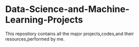 # Data-Science-and-Machine-Learning-Projects

This repository contains all the major projects,codes,and their resources,performed by me.
